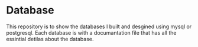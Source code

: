 # Database 


This repository is to show the databases I built and desgined using mysql or postgresql. 
Each database is with a documantation file that has all the essintial detilas about the database. 
